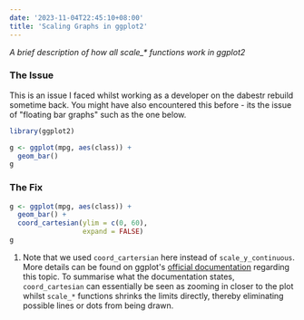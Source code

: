 ```yaml
---
date: '2023-11-04T22:45:10+08:00'
title: 'Scaling Graphs in ggplot2'
---
```


_A brief description of how all scale\_* functions work in ggplot2_

### The Issue

This is an issue I faced whilst working as a developer on the dabestr rebuild sometime back. You might have also encountered this before - its the issue of "floating bar graphs" such as the one below.

```r
library(ggplot2)

g <- ggplot(mpg, aes(class)) +
  geom_bar()
g
```

### The Fix

```r
g <- ggplot(mpg, aes(class)) +
  geom_bar() +
  coord_cartesian(ylim = c(0, 60),  
                  expand = FALSE)   
g
```

1. Note that we used `coord_cartersian` here instead of `scale_y_continuous`. More details can be found on ggplot's [official documentation](https://ggplot2.tidyverse.org/reference/coord_cartesian.html) regarding this topic. To summarise what the documentation states, `coord_cartesian` can essentially be seen as zooming in closer to the plot whilst `scale_*` functions shrinks the limits directly, thereby eliminating possible lines or dots from being drawn.
